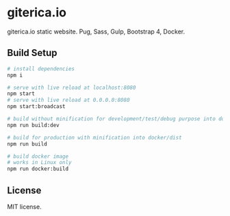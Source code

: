 giterica.io
===========

giterica.io static website. Pug, Sass, Gulp, Bootstrap 4, Docker.

Build Setup
-----------

```bash
# install dependencies
npm i

# serve with live reload at localhost:8080
npm start
# serve with live reload at 0.0.0.0:8080
npm start:broadcast

# build without minification for development/test/debug purpose into docker/dist
npm run build:dev

# build for production with minification into docker/dist
npm run build

# build docker image
# works in Linux only
npm run docker:build
```

License
-------

MIT license.

